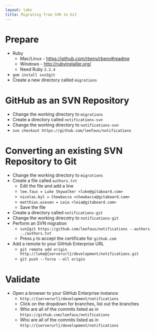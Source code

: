 ```yaml
---
layout: labs
title: Migrating from SVN to Git
---
```


# Prepare

- Ruby
  - Mac/Linux - https://github.com/rbenv/rbenv#readme
  - Windows - http://rubyinstaller.org/
  - Need Ruby `2.2.4`
- `gem install svn2git`
- Create a new directory called `migrations`

# GitHub as an SVN Repository
- Change the working directory to `migrations`
- Create a directory called `notifications-svn`
- Change the working directory to `notifications-svn`
- `svn checkout https://github.com/leefaus/notifications`

# Converting an existing SVN Repository to Git
- Change the working directory to `migrations`
- Create a file called `authors.txt`
  - Edit the file and add a line
  - `lee.faus = Luke Skywalker <luke@gitaboard.com>`
  - `nicolas.byl = Chewbacca <chewbacca@gitaboard.com>`
  - `matthias.wiesen = Leia <leia@gitaboard.com>`
  - Save the file
- Create a directory called `notifications-git`
- Change the working direcotry to `notifications-git`
- Perform an SVN migration
  - `svn2git https://github.com/leefaus/notifications --authors ../authors.txt`
  - Press `p` to accept the certificate for `github.com`
- Add a remote to your GitHub Enterprise URL
  - `git remote add origin http://luke@{serverurl}/development/notifications.git`
  - `git push --force --all origin`

# Validate
- Open a browser to your GitHub Enterprise instance
  - `http://{serverurl}/development/notifications`
  - Click on the dropdown for branches, list out the branches
  - Who are all of the commits listed as in `https://github.com/leefaus/notifications`
  - Who are all of the commits listed as in `http://{serverurl}/development/notifications`
